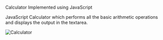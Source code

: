 Calculator Implemented using JavaScript 

JavaScript Calculator which performs all the basic arithmetic operations and displays the output in the textarea.

![Calculator](https://user-images.githubusercontent.com/32956051/104039282-08826780-518b-11eb-9779-d3b05dcd75f1.PNG)
